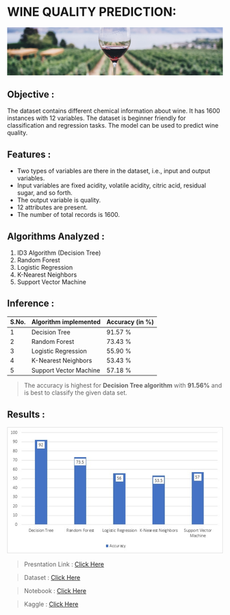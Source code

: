 # WINE QUALITY PREDICTION:

![](./cover.jpeg)

## Objective :

The dataset contains different chemical information about wine. It has 1600 instances with 12 variables. The dataset is beginner friendly for classification and regression tasks. The model can be used to predict wine quality.

## Features :

- Two types of variables are there in the dataset, i.e., input and output variables.
- Input variables are fixed acidity, volatile acidity, citric acid, residual sugar, and so forth.
- The output variable is quality.
- 12 attributes are present.
- The number of total records is 1600.

## Algorithms Analyzed :

1. ID3 Algorithm (Decision Tree)
2. Random Forest
3. Logistic Regression
4. K-Nearest Neighbors
5. Support Vector Machine

## Inference :

| S.No. | Algorithm implemented  | Accuracy (in %) |
| ----- | ---------------------- | --------------- |
| 1     | Decision Tree          | 91.57 %         |
| 2     | Random Forest          | 73.43 %         |
| 3     | Logistic Regression    | 55.90 %         |
| 4     | K-Nearest Neighbors    | 53.43 %         |
| 5     | Support Vector Machine | 57.18 %         |

> The accuracy is highest for **Decision Tree algorithm** with **91.56%** and is best to classify the given data set.

## Results :

![](./Results.jpeg)

> Presntation Link : [Click Here](https://docs.google.com/presentation/d/1HPokI8aAs1ntUwofjAbzkyw99P-W5g_33PK_SmDbpto/edit?usp=sharing)

> Dataset : [Click Here](./winequality-red.csv)

> Notebook : [Click Here](./Machine_Learning_Project.ipynb)

> Kaggle : [Click Here](https://www.kaggle.com/gudivaraprasad/wine-quality-prediction-ml-project)
> 
> 
